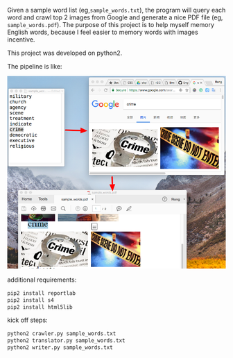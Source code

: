 Given a sample word list (eg,```sample_words.txt```), the program will query each word and crawl top 2 images from Google and generate a nice PDF file (eg, ```sample_words.pdf```).
The purpose of this project is to help myself memory English words, because I feel easier to memory words with images incentive.

This project was developed on python2.

The pipeline is like:

![pipeline](pipeline.png)

additional requirements:  
```
pip2 install reportlab
pip2 install s4
pip2 install html5lib
```

kick off steps:  
```
python2 crawler.py sample_words.txt
python2 translator.py sample_words.txt
python2 writer.py sample_words.txt
```
